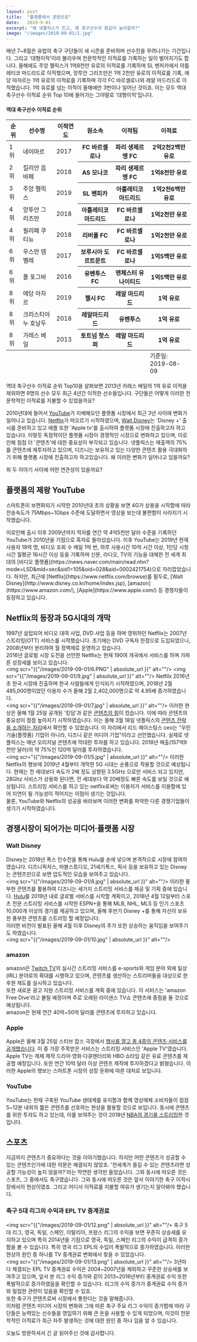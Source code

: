 ```yaml
---
layout: post
title:  "플랫폼에서 콘텐츠로"
date:   2019-9-01
excerpt: "왜 넷플릭스가 뜨고, 왜 축구선수의 몸값이 높아질까?"
image: "/images/2019-09-01/1.jpg"
---
```


매년 7~8월은 유럽의 축구 구단들이 새 시즌을 준비하며 선수진을 꾸려나가는 기간입니다.
그리고 '대형이적'이라 불리우며 천문학적인 이적료를 기록하는 일이 벌어지기도 합니다.
올해에도 주앙 펠릭스가 1억8천만 유로의 이적료를 기록하며 SL 벤피카에서 아틀레티코 마드리드로 이적했으며, 앙투안 그리즈만은 1억 2천만 유로의 이적료를 기록, 에당 아자르는 1억 유로의 이적료를 기록하며 각각 FC 바르셀로나와 레알 마드리드로 이적했습니다. 1억 유로를 넘는 이적이 올해에만 3번이나 일어난 것이죠. 이는 모두 역대 축구선수 이적료 순위 Top 10에 들어가는 그야말로 '대형이적'입니다.<br>
#### 역대 축구선수 이적료 순위
<table>
			<thead>
				<tr>
					<th>순위</th>
					<th>선수명</th>
					<th>이적연도</th>
                    <th>원소속</th>
                    <th>이적팀</th>
                    <th>이적료</th>
				</tr>
			</thead>
			<tbody>
				<tr>
					<td>1위</td>
					<td>네이마르</td>
					<td>2017</td>
                    <th>FC 바르셀로나</th>
                    <th>파리 생제르맹 FC</th>
                    <th>2억2천2백만 유로</th>
				</tr>
				<tr>
					<td>2위</td>
					<td>킬리안 음바페</td>
					<td>2018</td>
                    <th>AS 모나코</th>
                    <th>파리 생제르맹 FC</th>
                    <th>1억8천만 유로</th>
				</tr>
				<tr>
					<td>3위</td>
					<td>주앙 펠릭스</td>
					<td>2019</td>
                    <th>SL 벤피카</th>
                    <th>아틀레티코 마드리드</th>
                    <th>1억2천6백만 유로</th>
				</tr>
				<tr>
					<td>4위</td>
					<td>앙투안 그리즈만</td>
					<td>2018</td>
                    <th>아틀레티코 마드리드</th>
                    <th>FC 바르셀로나</th>
                    <th>1억2천만 유로</th>
				</tr>
				<tr>
					<td>4위</td>
					<td>필리페 쿠티뉴</td>
					<td>2018</td>
                    <th>리버풀 FC</th>
                    <th>FC 바르셀로나</th>
                    <th>1억2천만 유로</th>
				</tr>
                <tr>
					<td>6위</td>
					<td>우스만 뎀벨레</td>
					<td>2017</td>
                    <th>보루시아 도르트문트</th>
                    <th>FC 바르셀로나</th>
                    <th>1억5백만 유로</th>
				</tr>
                <tr>
					<td>6위</td>
					<td>폴 포그바</td>
					<td>2016</td>
                    <th>유벤투스 FC</th>
                    <th>맨체스터 유나이티드</th>
                    <th>1억5백만 유로</th>
				</tr>
                <tr>
					<td>8위</td>
					<td>에당 아자르</td>
					<td>2019</td>
                    <th>첼시 FC</th>
                    <th>레알 마드리드</th>
                    <th>1억 유로</th>
				</tr>
                <tr>
					<td>8위</td>
					<td>크리스티아누 호날두</td>
					<td>2018</td>
                    <th>레알마드리드</th>
                    <th>유벤투스</th>
                    <th>1억 유로</th>
				</tr>
                <tr>
					<td>8위</td>
					<td>가레스 베일</td>
					<td>2013</td>
                    <th>토트넘 핫스퍼</th>
                    <th>레알 마드리드</th>
                    <th>1억 유로</th>
				</tr>
			</tbody>
			<tfoot>
				<tr>
					<td colspan="5"></td>
					<td>기준일: 2019-08-09</td>
				</tr>
			</tfoot>
		</table>


역대 축구선수 이적료 순위 Top10을 살펴보면 2013년 카레스 베일의 1억 유로 이적을 제외하면 9명의 선수 모두 최근 4년간 이적한 선수들입니다. 구단들은 어떻게 이러한 천문학적인 이적료를 지불할 수 있었을까요?<br>

2010년대에 들어서 [YouTube](https://www.youtube.com/)가 지배해오던 플랫폼 시장에서 최근 3년 사이에 변화가 일어나고 있습니다. [Netflix](https://www.netflix.com/browse)가 떠오르기 시작하였으며, [Walt Disney](http://www.disney.co.kr/home/index.jsp)는 'Disney +' 출시를 준비하고 있고 애플 또한 'Apple tv'를 출시하여 플랫폼 시장에 진출하고자 하고 있습니다. 이렇듯 독점적이던 플랫폼 시장이 경쟁적인 시장으로 변화하고 있으며, 이로 인해 점점 더 '콘텐츠'에 대한 중요성이 부각되고 있습니다. 넷플릭스는 매출액의 75%를 콘텐츠에 재투자하고 있으며, 디즈니는 보유하고 있는 다양한 콘텐츠 활용 극대화하기 위해 플랫폼 시장에 진출하고자 하고있습니다. 왜 이러한 변화가 일어나고 있을까요?

위 두 이야기 사이에 어떤 연관성이 있을까요?  

## 플랫폼의 제왕 YouTube
스마트폰이 보편화되기 시작한 2010년대 초의 상황을 보면 4G가 상용을 시작함에 따라 전송속도가 75Mbps~1Gbps 수준에 도달하면서 영상을 보는데 불편함이 사라지기 시작했습니다. <br>
<div class="row 50% uniform">
	<span class="image fit"><img scr="{{"/images/2019-09-01/3.jpg" | absolute_url }}" alt=""/></span> 
</div>
이로인해 출시 이후 2009년까지 적자를 연간 약 4억5천만 달러 수준을 기록하던 YouTube가 2010년을 기점으로 흑자로 돌아섰습니다. 이후 YouTube는 2019년 현재 사용자 19억 명, 비디오 조회 수 매일 1억 번, 하루 사용시간 10억 시간 이상, 1인당 시청시간 월평균 16시간 이상 등을 기록하며 신문, 라디오, TV의 기능을 대체한 전 세계 최대의 [비디오 플랫폼](https://news.naver.com/main/read.nhn?mode=LSD&mid=sec&sid1=105&oid=028&aid=0002421754)으로 자리잡았습니다.  
하지만, 최근에 [Netflix](https://www.netflix.com/browse)를 필두로, [Walt Disney](http://www.disney.co.kr/home/index.jsp), [amazon](https://www.amazon.com/), [Apple](https://www.apple.com/) 등 경쟁자들이 등장하고 있습니다.

## Netflix의 등장과 5G시대의 개막
1997년 설립되어 비디오 대여 사업, DVD 사업 등을 하며 영위하던 Netflix는 2007년  스트리밍(OTT) 서비스를 시작했습니다. 초기에는 DVD 구독자 한정으로 도입되었으나, 2008년부터 분리하여 월 정액제로 운영하고 있습니다.  
2016년 글로벌 시장 도전을 선언한 Netflix는 현재 190여 개국에서 서비스를 하며 가파른 성장세를 보이고 있습니다.  
<span class="image fit"><img scr="{{"/images/2019-09-01/6.PNG" | absolute_url }}" alt=""/></span>
<span class="image fit"><img scr="{{"/images/2019-09-01/9.jpg" | absolute_url }}" alt=""/></span>
Netfilx 2016년 초 한국 시장에 진출하며 한국 사람들에게 인식되기 시작하였으며, 2018년 2월 485,000명이었던 이용자 수가 올해 2월 2,402,000명으로 약 4.95배 증가하였습니다.  
<span class="image fit"><img scr="{{"/images/2019-09-01/7.jpg" | absolute_url }}" alt=""/></span>
이러한 현상은 올해 1월 25일 공개된 '킹덤'과 같은 [콘텐츠의 힘](https://news.naver.com/main/read.nhn?mode=LSD&mid=sec&sid1=105&oid=469&aid=0000375965)이 컸습니다. 이에 따라 콘텐츠의 중요성이 점점 높아지기 시작하였습니다. 이는 올해 3월 18일 넷플릭스의 [콘텐츠 전략을 소개하는 자리](https://news.naver.com/main/read.nhn?mode=LSD&mid=sec&sid1=101&oid=025&aid=0002892720)에서 확인할 수 있었습니다. 이 자리에서 리드 헤이스팅스 ceo는 "우린 기술(플랫폼) 기업이 아니라, 디즈니 같은 미디어 기업"이라고 선언했습니다. 실제로 넷플릭스는 매년 오리지널 콘텐츠에 막대한 투자를 하고 있습니다.  2018년 매출(157억9천만 달러)의 약 75%인 120억 달러를 투자하였습니다.  
<span class="image fit"><img scr="{{"/images/2019-09-01/5.jpg" | absolute_url }}" alt=""/></span>
이러한 Netflix의 행보에 2019년 4월부터 개막한 5G 시대는 순풍으로 작용할 것으로 예상됩니다. 현재는 전 세대보다 속도가 2배 정도 상향된 3.5GHz 으로만 서비스 되고 있지만, 28Ghz 서비스가 상용화 된다면, 전 세대보다 약 20배정도 빠른 속도를 보일 것으로 예상됩니다. 스트리밍 서비스를 하고 있는 netflix로써는 이용자가 서비스를 이용함에 있어 지연이 될 가능성이 적어지는 이점이 생기는 것입니다.  
물론, YouTube와 Netflix의 성공을 바라보며 이러한 변화를 파악한 다른 경쟁기업들이 생기기 시작하였습니다.  

## 경쟁시장이 되어가는 미디어‧플랫폼 시장  
### Walt Disney  
Disney는 2018년 폭스 인수전을 통해 Hulu를 손에 넣으며 본격적으로 시장에 참여하였습니다. 디즈니픽처스, 마블스튜디오, 21세기폭스, 픽사 등을 보유하고 있는 Disney는 콘텐츠만으로 보면 압도적인 모습을 보여주고 있습니다.  
<span class="image fit"><img scr="{{"/images/2019-09-01/8.jpg" | absolute_url }}" alt=""/></span> 
이러한 풍부한 콘텐츠를 활용하여 디즈니는 세가지 스트리밍 서비스를 제공 및 기획 중에 있습니다. [Hulu](https://www.hulu.com/)를 2019년 내로 글로벌 서비스를 시작할 계획이고, 2018년 4월 12일부터 스포츠 전문 스트리밍 서비스를 시작한 ESPN+을 통해 MLB, NHL, MLS 등 인기 스포츠 10,000개 이상의 경기를 제공하고 있으며, 올해 후반기 Disney +를 통해 자신이 보유한 풍부한 콘텐츠를 스트리밍 할 예정입니다.  
이러한 비전이 발표된 올해 4월 이후 Disney의 주가 또한 상승하는 움직임을 보여주기도 하였습니다.  
<span class="image fit"><img scr="{{"/images/2019-09-01/10.jpg" | absolute_url }}" alt=""/></span>

### amazon  
amazon은 [Twitch TV](https://www.twitch.tv/)의 실시간 스트리밍 서비스를 e-sports와 게임 분야 외에 일상(IRL) 분야로의 확대를 시행하고 있으며, 콘텐츠를 생산하는 스트리머들을 대상으로 한 후원 제도를 실시하고 있습니다.  
또한 새로운 광고 지원 스트리밍 서비스를 계획 중에 있습니다. 이 서비스는 'amazon Free Dive'라고 불릴 예정이며 주로 오래된 라이센스 TV쇼 콘텐츠에 중점을 둘 것으로 예상됩니다.  
amazon은 현재 연간 40억~50억 달러를 콘텐츠에 투자하고 있습니다.

### Apple
Apple은 올해 3월 25일 스티브 잡스 극장에서 [행사를 열고 총 4종의 콘텐츠·서비스를 공개했습니다](https://news.naver.com/main/read.nhn?mode=LSD&mid=sec&sid1=105&oid=023&aid=0003435450). 이 중 가장 주목받은 서비스는 스트리밍 서비스인 'Apple TV'였습니다. Apple TV는 제체 제작 드라마·영화·다큐멘터리와 HBO·쇼타임 같은 유료 콘텐츠를 제공할 예정입니다. 또한 연간 10억 달러 이상 콘텐츠 제작에 투자하겠다고 밝혔습니다. 이러한 Apple의 행보는 스마트폰 시장의 성장 둔화에 따른 대처로 보입니다.

### YouTube
YouTube는 현재 구축된 YouTube 생태계를 유지함과 함께 영상매체 소비자들이 점점 5~12분 내외의 짧은 콘텐츠를 선호하는 현상을 활용할 것으로 보입니다. 동시에 콘텐츠를 위한 투자도 하고 있는데, 이를 보여주는 것이 2018년 [NBA의 경기를 스트리밍](http://news.chosun.com/site/data/html_dir/2018/06/20/2018062004088.html)한 것입니다.

## 스포츠
지금까지 콘텐츠가 중요하다는 것을 이야기했습니다. 하지만 어떤 콘텐츠가 성공할 수 있는 콘텐츠인가에 대한 의문은 해결되지 않았죠. '전세계가 즐길 수 있는 콘텐츠라면 성공할 가능성이 높지 않을까?'라는 막연한 생각만 들었습니다. 그와 동시에 떠오른 것은 스포츠, 그 중에서도 축구였습니다. 그와 동시에 떠오른 것은 앞서 이야기한 축구 이적시장에서의 현상이였죠. 그리고 어디서 이적료를 지불할 여유가 생기는지 알아봐야 했습니다.  

### 축구 5대 리그의 수익과 EPL TV 중계권료  
<span class="image fit"><img scr="{{"/images/2019-09-01/12.png" | absolute_url }}" alt=""/></span>
축구 5대 리그, 영국, 독일, 스페인, 이탈리아, 프랑스 리그의 수익을 보면 꾸준히 
상승세를 유지하고 있으며 특히 2014년을 기점으로 영국, 독일, 스페인 리그의 수익이 급격히 증가함을 볼 수 있습니다. 특히 영국 리그 EPL의 수입이 폭발적으로 증가하였습니다. 이러한 현상의 원인 중 하나를 TV 중계권료 변화에서 찾을 수 있었습니다.  
<span class="image fit"><img scr="{{"/images/2019-09-01/13.png" | absolute_url }}" alt=""/></span> 
3년마다 체결되는 EPL TV 중계권료 수익은 2004~2007년을 제외하고 꾸준한 상승세를 보여주고 있으며, 앞서 본 리그 수익 증가와 같이 2013~2016년부터 중계권료 수익 또한 폭발적으로 증가하였음을 확인할 수 있습니다. 리그의 수익 증가가 중계권료 수익 증가와 밀접한 관련이 있음을 확인할 수 있죠.  
또한 축구가 콘텐츠로써 시장에서 통한다는 것을 말해줍니다.  
이처럼 콘텐츠‧미디어 시장의 변화와 그에 따른 축구 주요 리그 수익이 증가함에 따라 구단들은 능력있는 선수들을 영입하기 위해 큰 돈을 사용할 수 있게 되었으며, 이것이 천문학적인 이적료가 최근 자주 발생하는 것에 대한 원인 중 하나 임을 알 수 있습니다.  

오늘도 방문하셔서 긴 글 읽어주신 것에 감사합니다.